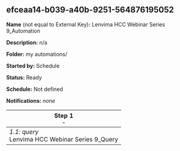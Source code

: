 ## efceaa14-b039-a40b-9251-564876195052

**Name** (not equal to External Key)**:** Lenvima HCC Webinar Series 9_Automation

**Description:** n/a

**Folder:** my automations/

**Started by:** Schedule

**Status:** Ready

**Schedule:** Not defined

**Notifications:** _none_


| Step 1<br>_<small>-</small>_ |
| --- |
| _1.1: query_<br>Lenvima HCC Webinar Series 9_Query |
